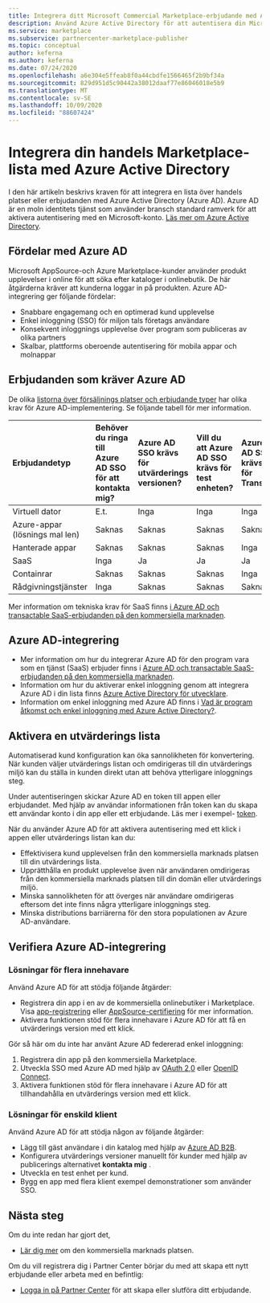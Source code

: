 ```yaml
---
title: Integrera ditt Microsoft Commercial Marketplace-erbjudande med Azure Active Directory
description: Använd Azure Active Directory för att autentisera din Microsoft AppSource och Azure Marketplace-erbjudanden.
ms.service: marketplace
ms.subservice: partnercenter-marketplace-publisher
ms.topic: conceptual
author: keferna
ms.author: keferna
ms.date: 07/24/2020
ms.openlocfilehash: a6e304e5ffeab8f0a44cbdfe1566465f2b9bf34a
ms.sourcegitcommit: 829d951d5c90442a38012daaf77e86046018e5b9
ms.translationtype: MT
ms.contentlocale: sv-SE
ms.lasthandoff: 10/09/2020
ms.locfileid: "88607424"
---
```

# <a name="integrate-your-commercial-marketplace-listing-with-azure-active-directory"></a>Integrera din handels Marketplace-lista med Azure Active Directory

 I den här artikeln beskrivs kraven för att integrera en lista över handels platser eller erbjudanden med Azure Active Directory (Azure AD). Azure AD är en moln identitets tjänst som använder bransch standard ramverk för att aktivera autentisering med en Microsoft-konto. [Läs mer om Azure Active Directory](https://azure.microsoft.com/services/active-directory).

## <a name="azure-ad-benefits"></a>Fördelar med Azure AD

Microsoft AppSource-och Azure Marketplace-kunder använder produkt upplevelser i online för att söka efter kataloger i onlinebutik. De här åtgärderna kräver att kunderna loggar in på produkten. Azure AD-integrering ger följande fördelar:

- Snabbare engagemang och en optimerad kund upplevelse
- Enkel inloggning (SSO) för miljon tals företags användare
- Konsekvent inloggnings upplevelse över program som publiceras av olika partners
- Skalbar, plattforms oberoende autentisering för mobila appar och molnappar

## <a name="offers-that-require-azure-ad"></a>Erbjudanden som kräver Azure AD

De olika [listorna över försäljnings platser och erbjudande typer](determine-your-listing-type.md) har olika krav för Azure AD-implementering. Se följande tabell för mer information.

| Erbjudandetyp    | Behöver du ringa till Azure AD SSO för att kontakta mig?  | Azure AD SSO krävs för utvärderings versionen? | Vill du att Azure AD SSO krävs för test enheten?  | Azure AD SSO krävs för Transact |
| :------------------- | :-------------------|:-------------------|:-------------------|:-------------------|
| Virtuell dator | E.t. | Inga | Inga | Inga |
| Azure-appar (lösnings mal len)  | Saknas | Saknas | Saknas | Saknas |
| Hanterade appar  | Saknas | Saknas | Saknas | Inga |
| SaaS  | Inga | Ja | Ja | Ja |
| Containrar  | Saknas | Saknas | Saknas | Inga |
| Rådgivningstjänster  | Inga | Saknas | Saknas | Saknas |

Mer information om tekniska krav för SaaS finns [i Azure AD och transactable SaaS-erbjudanden på den kommersiella marknaden](./azure-ad-saas.md).

## <a name="azure-ad-integration"></a>Azure AD-integrering

- Mer information om hur du integrerar Azure AD för den program vara som en tjänst (SaaS) erbjuder finns i [Azure AD och transactable SaaS-erbjudanden på den kommersiella marknaden](./azure-ad-saas.md).
- Information om hur du aktiverar enkel inloggning genom att integrera Azure AD i din lista finns [Azure Active Directory för utvecklare](../active-directory/develop/index.yml).
- Information om enkel inloggning med Azure AD finns i [Vad är program åtkomst och enkel inloggning med Azure Active Directory?](../active-directory/manage-apps/what-is-single-sign-on.md).

## <a name="enable-a-trial-listing"></a>Aktivera en utvärderings lista

Automatiserad kund konfiguration kan öka sannolikheten för konvertering. När kunden väljer utvärderings listan och omdirigeras till din utvärderings miljö kan du ställa in kunden direkt utan att behöva ytterligare inloggnings steg.

Under autentiseringen skickar Azure AD en token till appen eller erbjudandet. Med hjälp av användar informationen från token kan du skapa ett användar konto i din app eller ett erbjudande. Läs mer i exempel- [token](../active-directory/develop/id-tokens.md).

När du använder Azure AD för att aktivera autentisering med ett klick i appen eller utvärderings listan kan du:

- Effektivisera kund upplevelsen från den kommersiella marknads platsen till din utvärderings lista.
- Upprätthålla en produkt upplevelse även när användaren omdirigeras från den kommersiella marknads platsen till din domän eller utvärderings miljö.
- Minska sannolikheten för att överges när användare omdirigeras eftersom det inte finns några ytterligare inloggnings steg.
- Minska distributions barriärerna för den stora populationen av Azure AD-användare.

## <a name="verify-azure-ad-integration"></a>Verifiera Azure AD-integrering

### <a name="multitenant-solutions"></a>Lösningar för flera innehavare

Använd Azure AD för att stödja följande åtgärder:

- Registrera din app i en av de kommersiella onlinebutiker i Marketplace. Visa [app-registrering](../active-directory/develop/quickstart-register-app.md) eller [AppSource-certifiering](../active-directory/azuread-dev/howto-get-appsource-certified.md) för mer information.
- Aktivera funktionen stöd för flera innehavare i Azure AD för att få en utvärderings version med ett klick.

Gör så här om du inte har använt Azure AD federerad enkel inloggning:

1. Registrera din app på den kommersiella Marketplace.
1. Utveckla SSO med Azure AD med hjälp av [OAuth 2,0](../active-directory/azuread-dev/v1-protocols-oauth-code.md) eller [OpenID Connect](../active-directory/azuread-dev/v1-protocols-openid-connect-code.md).
1. Aktivera funktionen stöd för flera innehavare i Azure AD för att tillhandahålla en utvärderings version med ett klick.

### <a name="single-tenant-solutions"></a>Lösningar för enskild klient

Använd Azure AD för att stödja någon av följande åtgärder:

- Lägg till gäst användare i din katalog med hjälp av [Azure AD B2B](../active-directory/b2b/what-is-b2b.md).
- Konfigurera utvärderings versioner manuellt för kunder med hjälp av publicerings alternativet **kontakta mig** .
- Utveckla en test enhet per kund.
- Bygg en app med flera klient exempel demonstrationer som använder SSO.

## <a name="next-steps"></a>Nästa steg

Om du inte redan har gjort det, 

- [Lär dig mer](https://azuremarketplace.microsoft.com/sell) om den kommersiella marknads platsen.

Om du vill registrera dig i Partner Center börjar du med att skapa ett nytt erbjudande eller arbeta med en befintlig:

- [Logga in på Partner Center](https://partner.microsoft.com/dashboard/account/v3/enrollment/introduction/partnership) för att skapa eller slutföra ditt erbjudande.

